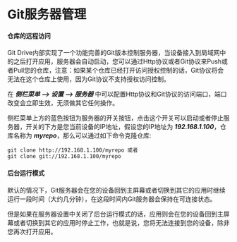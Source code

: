 Git服务器管理
=================================

#### 仓库的远程访问

Git Drive内部实现了一个功能完善的Git版本控制服务器，当设备接入到局域网中的之后打开应用，服务器会自动启动，您可以通过Http协议或者Git协议来Push或者Pull您的仓库，注意：如果某个仓库已经打开访问授权控制的话，Git协议将会无法在这个仓库上使用，因为Git协议不支持授权访问控制。

在 ***侧栏菜单 --> 设置 --> 服务器*** 中可以配置Http协议和Git协议的访问端口，端口改变会立即生效，无须做其它任何操作。

侧栏菜单上方的蓝色按钮为服务器的开关按钮，点击这个开关可以启动或者停止服务器，开关的下方是您当前设备的IP地址，假设您的IP地址为 ***192.168.1.100***，仓库名称为 ***myrepo***，那么可以通过如下命令克隆仓库:
```
git clone http://192.168.1.100/myrepo 或者
git clone git://192.168.1.100/myrepo
```

#### 后台运行模式

默认的情况下，Git服务器会在您的设备回到主屏幕或者切换到其它的应用时继续运行一段时间（大约几分钟），在这段时间内Git服务器会保持在可连接状态。

但是如果在服务器设置中关闭了后台运行模式的话，应用则会在您的设备回到主屏幕或者切换到其它的应用时停止工作，也就是说，您将无法连接到您的设备，除非您再次打开应用。


